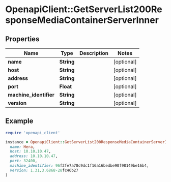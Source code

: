 # OpenapiClient::GetServerList200ResponseMediaContainerServerInner

## Properties

| Name | Type | Description | Notes |
| ---- | ---- | ----------- | ----- |
| **name** | **String** |  | [optional] |
| **host** | **String** |  | [optional] |
| **address** | **String** |  | [optional] |
| **port** | **Float** |  | [optional] |
| **machine_identifier** | **String** |  | [optional] |
| **version** | **String** |  | [optional] |

## Example

```ruby
require 'openapi_client'

instance = OpenapiClient::GetServerList200ResponseMediaContainerServerInner.new(
  name: Hera,
  host: 10.10.10.47,
  address: 10.10.10.47,
  port: 32400,
  machine_identifier: 96f2fe7a78c9dc1f16a16bedbe90f98149be16b4,
  version: 1.31.3.6868-28fc46b27
)
```

